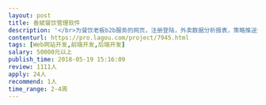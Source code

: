 ```yaml
---                
layout: post       
title: 香斌餐饮管理软件           
description: '</br>为餐饮老板b2b服务的网页，注册登陆，外卖数据分析报表，策略推送分析，店铺智能选址。有平台数据来源接口和资质，期望长期合作</br>'     
contenturl: https://pro.lagou.com/project/7945.html      
tags: [Web网站开发,前端开发,后端开发]            
salary: 50000元以上          
publish_time: 2018-05-19 15:16:09         
review: 1111人                   
apply: 24人                   
recommend: 1人                   
time_range: 2-4周              
---                 
```

